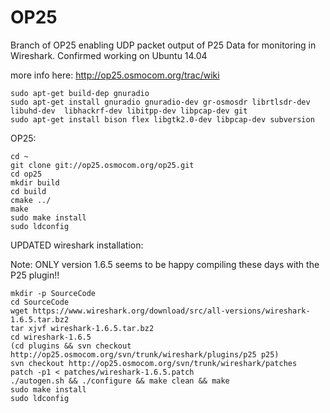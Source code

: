 # OP25
Branch of OP25 enabling UDP packet output of P25 Data for monitoring in Wireshark. Confirmed working on Ubuntu 14.04

more info here: http://op25.osmocom.org/trac/wiki

	sudo apt-get build-dep gnuradio
	sudo apt-get install gnuradio gnuradio-dev gr-osmosdr librtlsdr-dev libuhd-dev  libhackrf-dev libitpp-dev libpcap-dev git
	sudo apt-get install bison flex libgtk2.0-dev libpcap-dev subversion

OP25:

	cd ~
	git clone git://op25.osmocom.org/op25.git
	cd op25
	mkdir build
	cd build
	cmake ../
	make
	sudo make install
	sudo ldconfig

UPDATED wireshark installation: 

Note: ONLY version 1.6.5 seems to be happy compiling these days with the P25 plugin!!

	mkdir -p SourceCode
	cd SourceCode
	wget https://www.wireshark.org/download/src/all-versions/wireshark-1.6.5.tar.bz2
	tar xjvf wireshark-1.6.5.tar.bz2
	cd wireshark-1.6.5
	(cd plugins && svn checkout http://op25.osmocom.org/svn/trunk/wireshark/plugins/p25 p25)
	svn checkout http://op25.osmocom.org/svn/trunk/wireshark/patches
	patch -p1 < patches/wireshark-1.6.5.patch
	./autogen.sh && ./configure && make clean && make
	sudo make install
	sudo ldconfig
